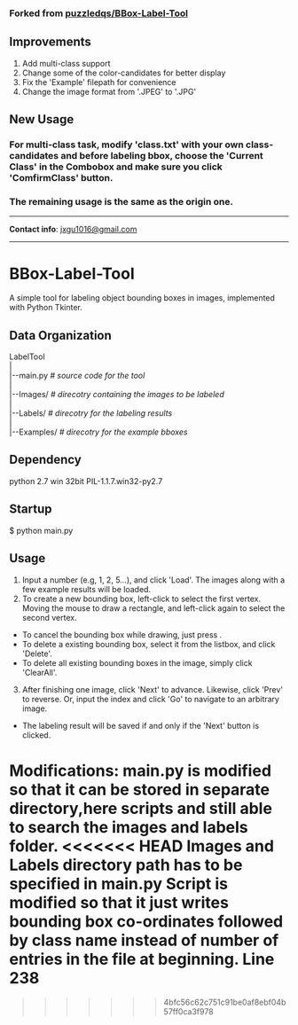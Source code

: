 ### Forked from [puzzledqs/BBox-Label-Tool](https://github.com/puzzledqs/BBox-Label-Tool)
## Improvements
1. Add multi-class support 
2. Change some of the color-candidates for better display
3. Fix the 'Example' filepath for convenience
4. Change the image format from '.JPEG' to '.JPG'

## New Usage
### For multi-class task, modify 'class.txt' with your own class-candidates and before labeling bbox, choose the 'Current Class' in the Combobox and make sure you click 'ComfirmClass' button.

### The remaining usage is the same as the origin one.

------------------------------------

**Contact info**: jxgu1016@gmail.com

------------------------------------

BBox-Label-Tool
===============

A simple tool for labeling object bounding boxes in images, implemented with Python Tkinter.

Data Organization
-----------------
LabelTool  
|  
|--main.py   *# source code for the tool*  
|  
|--Images/   *# direcotry containing the images to be labeled*  
|  
|--Labels/   *# direcotry for the labeling results*  
|  
|--Examples/  *# direcotry for the example bboxes*  

Dependency
----------
python 2.7 win 32bit
PIL-1.1.7.win32-py2.7

Startup
-------
$ python main.py

Usage
-----
1. Input a number (e.g, 1, 2, 5...), and click 'Load'. The images along with a few example results will be loaded.
2. To create a new bounding box, left-click to select the first vertex. Moving the mouse to draw a rectangle, and left-click again to select the second vertex.
  - To cancel the bounding box while drawing, just press <Esc>.
  - To delete a existing bounding box, select it from the listbox, and click 'Delete'.
  - To delete all existing bounding boxes in the image, simply click 'ClearAll'.
3. After finishing one image, click 'Next' to advance. Likewise, click 'Prev' to reverse. Or, input the index and click 'Go' to navigate to an arbitrary image.
  - The labeling result will be saved if and only if the 'Next' button is clicked.



Modifications:
main.py is modified so that it can be stored in separate directory,here scripts and still able to search the images and labels folder.
<<<<<<< HEAD
Images and Labels directory path has to be specified in main.py 
Script is modified so that it just writes bounding box co-ordinates followed by class name instead of number of entries in the file at beginning. Line 238
=======
>>>>>>> 4bfc56c62c751c91be0af8ebf04b57ff0ca3f978
